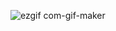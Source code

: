 ![ezgif com-gif-maker](https://user-images.githubusercontent.com/23499675/146035266-f58d2056-483f-4be0-b7c6-30f7a9f431b0.gif)
